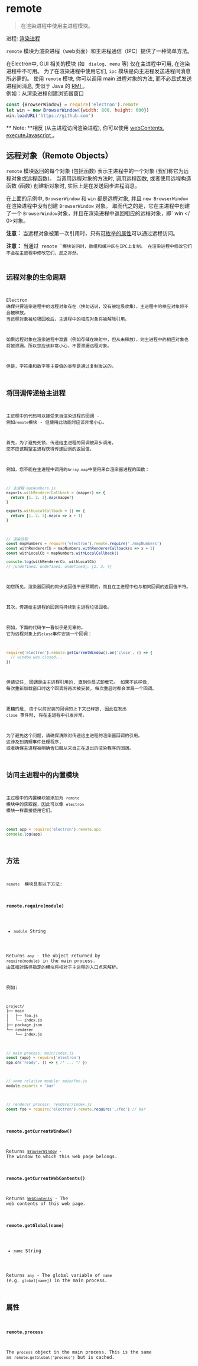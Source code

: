 # remote

> 在渲染进程中使用主进程模块。

进程: [渲染进程](../glossary.md#renderer-process)

` remote ` 模块为渲染进程（web页面）和主进程通信（IPC）提供了一种简单方法。

在Electron中, GUI 相关的模块 (如 ` dialog`、` menu ` 等) 仅在主进程中可用, 在渲染进程中不可用。 为了在渲染进程中使用它们, ` ipc ` 模块是向主进程发送进程间消息所必需的。 使用 ` remote ` 模块, 你可以调用 main 进程对象的方法, 而不必显式发送进程间消息, 类似于 Java 的 [ RMI ](http://en.wikipedia.org/wiki/Java_remote_method_invocation)。   
例如：从渲染进程创建浏览器窗口

```javascript
const {BrowserWindow} = require('electron').remote
let win = new BrowserWindow({width: 800, height: 600})
win.loadURL('https://github.com')
```

** Note: **相反 (从主进程访问渲染进程), 你可以使用 [ webContents. executeJavascript ](web-contents.md#contentsexecutejavascriptcode-usergesture-callback)。

## 远程对象（Remote Objects）

` remote ` 模块返回的每个对象 (包括函数) 表示主进程中的一个对象 (我们称它为远程对象或远程函数)。 当调用远程对象的方法时, 调用远程函数, 或者使用远程构造函数 (函数) 创建新对象时, 实际上是在发送同步进程消息。

在上面的示例中, ` BrowserWindow ` 和 ` win ` 都是远程对象, 并且 ` new BrowserWindow ` 在渲染进程中没有创建 ` BrowserWindow ` 对象。 取而代之的是，它在主进程中创建了一个 `BrowserWindow`对象，并且在渲染进程中返回相应的远程对象，即` win </ 0>对象。</p>

<p><strong>注意： </strong>当远程对象被第一次引用时，只有<a href="https://developer.mozilla.org/en-US/docs/Web/JavaScript/Enumerability_and_ownership_of_properties">可枚举的属性</a>可以通过远程访问。</p>

<p><strong>注意：</strong> 当通过<code> remote `模块访问时，数组和缓冲区在IPC上复制。 在渲染进程中修改它们不会在主进程中修改它们，反之亦然。

## 远程对象的生命周期

Electron 确保只要渲染进程中的远程对象存在（换句话说，没有被垃圾收集），主进程中的相应对象将不会被释放。 当远程对象被垃圾回收后，主进程中的相应对象将被解除引用。

如果远程对象在渲染进程中泄露（例如存储在映射中，但从未释放），则主进程中的相应对象也将被泄漏，所以您应该非常小心，不要泄漏远程对象。

但是，字符串和数字等主要值的类型是通过复制发送的。

## 将回调传递给主进程

主进程中的代码可以接受来自渲染进程的回调 - 例如`remote`模块 - 但使用此功能时应该非常小心。

首先，为了避免死锁，传递给主进程的回调被异步调用。 您不应该期望主进程获得传递回调的返回值。

例如，您不能在主进程中调用的` Array.map `中使用来自渲染器进程的函数：

```javascript
// 主进程 mapNumbers.js
exports.withRendererCallback = (mapper) => {
  return [1, 2, 3].map(mapper)
}

exports.withLocalCallback = () => {
  return [1, 2, 3].map(x => x + 1)
}
```

```javascript
// 渲染进程
const mapNumbers = require('electron').remote.require('./mapNumbers')
const withRendererCb = mapNumbers.withRendererCallback(x => x + 1)
const withLocalCb = mapNumbers.withLocalCallback()

console.log(withRendererCb, withLocalCb)
// [undefined, undefined, undefined], [2, 3, 4]
```

如您所见，渲染器回调的同步返回值不是预期的，而且在主进程中也与相同回调的返回值不符。

其次，传递给主进程的回调将持续到主进程垃圾回收。

例如，下面的代码乍一看似乎是无辜的。 它为远程对象上的` close `事件安装一个回调：

```javascript
require('electron').remote.getCurrentWindow().on('close', () => {
  // window was closed...
})
```

但请记住, 回调是由主进程引用的, 直到你显式卸载它。 如果不这样做, 每次重新加载窗口时这个回调将再次被安装, 每次重启时都会泄漏一个回调。

更糟的是, 由于以前安装的回调的上下文已释放, 因此在发出 ` close ` 事件时, 将在主进程中引发异常。

为了避免这个问题，请确保清除对传递给主进程的渲染器回调的引用。 这涉及到清理事件处理程序, 或者确保主进程被明确告知服从来自正在退出的渲染程序的回调。

## 访问主进程中的内置模块

主过程中的内置模块被添加为 `remote` 模块中的获取器，因此可以像 `electron` 模块一样直接使用它们。

```javascript
const app = require('electron').remote.app
console.log(app)
```

## 方法

`remote ` 模块具有以下方法:

### `remote.require(module)`

* `module` String

Returns `any` - The object returned by `require(module)` in the main process. 由其相对路径指定的模块将相对于主进程的入口点来解析。

例如:

```sh
project/
├── main
│   ├── foo.js
│   └── index.js
├── package.json
└── renderer
    └── index.js
```

```js
// main process: main/index.js
const {app} = require('electron')
app.on('ready', () => { /* ... */ })
```

```js
// some relative module: main/foo.js
module.exports = 'bar'
```

```js
// renderer process: renderer/index.js
const foo = require('electron').remote.require('./foo') // bar
```

### `remote.getCurrentWindow()`

Returns [`BrowserWindow`](browser-window.md) - The window to which this web page belongs.

### `remote.getCurrentWebContents()`

Returns [`WebContents`](web-contents.md) - The web contents of this web page.

### `remote.getGlobal(name)`

* `name` String

Returns `any` - The global variable of `name` (e.g. `global[name]`) in the main process.

## 属性

### `remote.process`

The `process` object in the main process. This is the same as `remote.getGlobal('process')` but is cached.